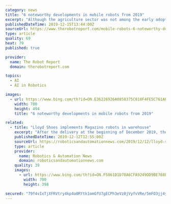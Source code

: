 ```yaml
---
category: news
title: "6 noteworthy developments in mobile robots from 2019"
excerpt: "Although the agriculture sector was not among the early adopters of mobile robots, that started to change in 2019. A prototype robot called Mamut uses artificial intelligence to collect data to keep farmers better-informed. The machine can make real-time route changes based on things such as changes in crop growth. Since the robot operates ..."
publishedDateTime: 2019-12-15T13:44:00Z
sourceUrl: https://www.therobotreport.com/mobile-robots-6-noteworthy-developments-2019/
type: article
quality: 69
heat: 79
published: true

provider:
  name: The Robot Report
  domain: therobotreport.com

topics:
  - AI
  - AI in Robotics

images:
  - url: https://www.bing.com/th?id=ON.E36226926A0858375C018F4FE5C761AE
    width: 700
    height: 494
    title: "6 noteworthy developments in mobile robots from 2019"

related:
  - title: "Lloyd Shoes implements Magazino robots in warehouse"
    excerpt: "After the delivery at the beginning of December 2019, the first two robots are now exploring their new working environment and are subject to a number of tests before being integrated into live operations. Through a link to a global cloud and the use of artificial intelligence, Toru can constantly learn from its own experience in its daily work ..."
    publishedDateTime: 2019-12-12T12:55:00Z
    sourceUrl: https://roboticsandautomationnews.com/2019/12/12/lloyd-shoes-implements-magazino-robots-in-warehouse/27374/
    type: article
    provider:
      name: Robotics & Automation News
      domain: roboticsandautomationnews.com
    quality: 39
    images:
      - url: https://www.bing.com/th?id=ON.F5861D1D70A6CFA9249DD9BE788E4496
        width: 700
        height: 398

secured: "79f4vIxTjXFRVtry4kp4a0RYtk1omGfU7gECPh3eVz8jVyfvVRe/5mFO3jj4y4FMXTQEEY9Q56I3u5mgK83oPe4VaVzpLnCMEwUSeZBkRa5mf1slKJVXRyYek+tnUjpn81VqVGzCGpysFQYwres4MaO+PkChZnzzLYHFmde5xtsnNb7FIDDj/WZf4+WXro9savMfagt3bauCHMKjb+7waCQoCBHuYZw+mw1HzWw7p2zYVgsjgKpSYygtmursKn2DBFsNZ9MjaYYLmPMyYmikmQ==;12Mbn3OgU6rDTrun2W4G0Q=="
---
```


